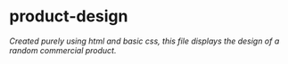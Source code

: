 # product-design
*Created purely using html and basic css, this file displays the design of a random commercial product.*

